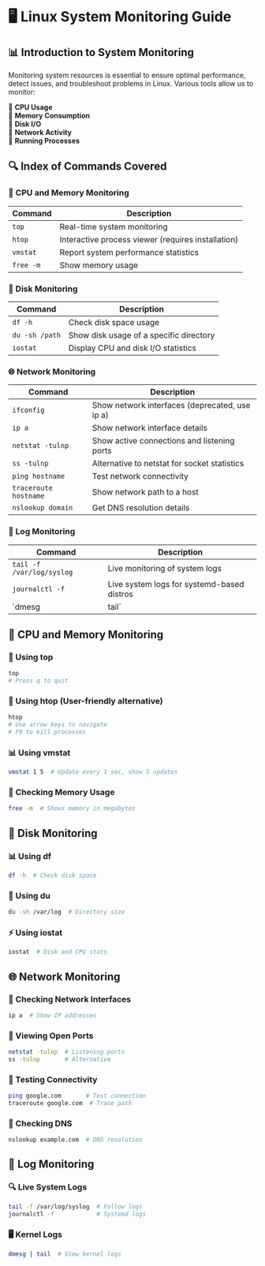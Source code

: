 # 🖥️ Linux System Monitoring Guide

## 📊 Introduction to System Monitoring

Monitoring system resources is essential to ensure optimal performance, detect issues, and troubleshoot problems in Linux. Various tools allow us to monitor:

🔹 **CPU Usage**  
🔹 **Memory Consumption**  
🔹 **Disk I/O**  
🔹 **Network Activity**  
🔹 **Running Processes**

## 🔍 Index of Commands Covered

### 🧠 CPU and Memory Monitoring
| Command | Description |
|---------|-------------|
| `top` | Real-time system monitoring |
| `htop` | Interactive process viewer (requires installation) |
| `vmstat` | Report system performance statistics |
| `free -m` | Show memory usage |
### 💾 Disk Monitoring
| Command | Description |
|---------|-------------|
| `df -h` | Check disk space usage |
| `du -sh /path` | Show disk usage of a specific directory |
| `iostat` | Display CPU and disk I/O statistics |
### 🌐 Network Monitoring
| Command | Description |
|---------|-------------|
| `ifconfig` | Show network interfaces (deprecated, use ip a) |
| `ip a` | Show network interface details |
| `netstat -tulnp` | Show active connections and listening ports |
| `ss -tulnp` | Alternative to netstat for socket statistics |
| `ping hostname` | Test network connectivity |
| `traceroute hostname` | Show network path to a host |
| `nslookup domain` | Get DNS resolution details |
### 📜 Log Monitoring
| Command | Description |
|---------|-------------|
| `tail -f /var/log/syslog` | Live monitoring of system logs |
| `journalctl -f` | Live system logs for systemd-based distros |
| `dmesg | tail` | View kernel logs |
## 🚀 CPU and Memory Monitoring

### 🔄 Using top
```bash
top
# Press q to quit
```

### 🎨 Using htop (User-friendly alternative)
```bash
htop
# Use arrow keys to navigate
# F9 to kill processes
```

### 📊 Using vmstat
```bash
vmstat 1 5  # Update every 1 sec, show 5 updates
```

### 💾 Checking Memory Usage
```bash
free -m  # Shows memory in megabytes
```

## 💽 Disk Monitoring

### 📊 Using df
```bash
df -h  # Check disk space
```

### 📂 Using du
```bash
du -sh /var/log  # Directory size
```

### ⚡ Using iostat
```bash
iostat  # Disk and CPU stats
```
## 🌐 Network Monitoring

### 🔌 Checking Network Interfaces
```bash
ip a  # Show IP addresses
```

### 🚪 Viewing Open Ports
```bash
netstat -tulnp  # Listening ports
ss -tulnp       # Alternative
```

### 🛜 Testing Connectivity
```bash
ping google.com       # Test connection
traceroute google.com  # Trace path
```

### 🔎 Checking DNS
```bash
nslookup example.com  # DNS resolution
```
## 📜 Log Monitoring

### 🔍 Live System Logs
```bash
tail -f /var/log/syslog  # Follow logs
journalctl -f            # Systemd logs
```

### 🖥️ Kernel Logs
```bash
dmesg | tail  # View kernel logs
```